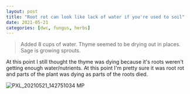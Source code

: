 ```yaml
---
layout: post
title: "Root rot can look like lack of water if you're used to soil"
date: 2021-05-21
categories: [dwc, fungus, herbs]
---
```


> Added 8 cups of water. Thyme seemed to be drying out in places. Sage is growing sprouts.

At this point I still thought the thyme was dying because it's roots weren't getting enough water/nutrients.
At this point I'm pretty sure it was root rot and parts of the plant was dying as parts of the roots died.

![PXL_20210521_142751034 MP](https://user-images.githubusercontent.com/352979/124212103-56ce4e80-dabc-11eb-85a9-963fc20a078e.jpg)
